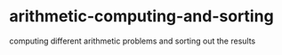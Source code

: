 # arithmetic-computing-and-sorting
computing different arithmetic  problems and sorting out the results
